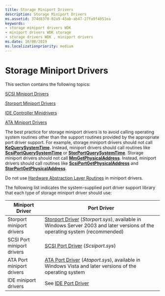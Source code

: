 ```yaml
---
title: Storage Miniport Drivers
description: Storage Miniport Drivers
ms.assetid: 374d8370-02a9-43ab-ab47-27fa9f4051ea
keywords:
- storage miniport drivers WDK
- miniport drivers WDK storage
- storage drivers WDK , miniport drivers
ms.date: 10/08/2019
ms.localizationpriority: medium
---
```


# Storage Miniport Drivers

This section contains the following topics:

[SCSI Miniport Drivers](scsi-miniport-drivers.md)

[Storport Miniport Drivers](storport-miniport-drivers.md)

[IDE Controller Minidrivers](ide-controller-minidrivers.md)

[ATA Miniport Drivers](ata-miniport-drivers.md)

The best practice for storage miniport drivers is to avoid calling operating system routines other than the support routines provided by the appropriate port driver support. For example, storage miniport drivers should not call [**KeQuerySystemTime**](https://docs.microsoft.com/windows-hardware/drivers/ddi/wdm/nf-wdm-kequerysystemtime). Instead, miniport drivers should call routines like [**ScsiPortQuerySystemTime**](https://docs.microsoft.com/windows-hardware/drivers/ddi/srb/nf-srb-scsiportquerysystemtime) or [**StorPortQuerySystemTime**](https://docs.microsoft.com/windows-hardware/drivers/ddi/storport/nf-storport-storportquerysystemtime). Storage miniport drivers should not call [**MmGetPhysicalAddress**](https://docs.microsoft.com/windows-hardware/drivers/ddi/ntddk/nf-ntddk-mmgetphysicaladdress). Instead, miniport drivers should call routines like [**ScsiPortGetPhysicalAddress**](https://docs.microsoft.com/windows-hardware/drivers/ddi/srb/nf-srb-scsiportgetphysicaladdress) and [**StorPortGetPhysicalAddress**](https://docs.microsoft.com/windows-hardware/drivers/ddi/storport/nf-storport-storportgetphysicaladdress).

Do not use [Hardware Abstraction Layer Routines](https://docs.microsoft.com/previous-versions/windows/hardware/drivers/ff546644(v=vs.85)) in miniport drivers.

The following list indicates the system-supplied port driver support library that each type of storage miniport driver should use:

| Miniport Driver | Port Driver |
| --------------- | ----------- |
| Storport miniport drivers  | [Storport Driver](storport-driver-overview.md) (*Storport.sys*), available in Windows Server 2003 and later versions of the operating system (recommended) |
| SCSI Port miniport drivers | [SCSI Port Driver](scsi-port-driver-overview.md) (*Scsiport.sys*) |
| ATA Port miniport drivers  | [ATA Port Driver](ata-port-driver-overview.md) (*Ataport.sys*), available in Windows Vista and later versions of the operating system |
| IDE miniport drivers       | See [IDE Port Driver](ide-port-driver.md) |
